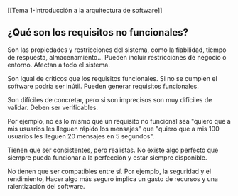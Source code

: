 [[Tema 1-Introducción a la arquitectura de software]]

## ¿Qué son los requisitos no funcionales?
Son las propiedades y restricciones del sistema, como la fiabilidad, tiempo de respuesta, almacenamiento... Pueden incluir restricciones de negocio o entorno. Afectan a todo el sistema.

Son igual de críticos que los requisitos funcionales. Si no se cumplen el software podría ser inútil. Pueden generar requisitos funcionales.

Son difíciles de concretar, pero si son imprecisos son muy difíciles de validar. Deben ser verificables.

Por ejemplo, no es lo mismo que un requisito no funcional sea "quiero que a mis usuarios les lleguen rápido los mensajes" que "quiero que a mis 100 usuarios les lleguen 20 mensajes en 5 segundos". 

Tienen que ser consistentes, pero realistas. No existe algo perfecto que siempre pueda funcionar a la perfección y estar siempre disponible.

No tienen que ser compatibles entre sí. Por ejemplo, la seguridad y el rendimiento, Hacer algo más seguro implica un gasto de recursos y una ralentización del software.